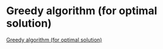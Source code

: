 # Greedy algorithm (for optimal solution)
[Greedy algorithm (for optimal solution)](https://aiwithcloud.com/2022/09/15/greedy_algorithm_for_optimal_solution/)
